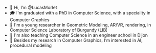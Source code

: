 - 👋 Hi, I’m @LucasMorlet
- 🎓 I'm graduated with a PhD in Computer Science, with a speciality in Computer Graphics
- 🔎 I'm a young researcher in Geometric Modeling, AR/VR, rendering, in Computer Science Laboratory of Burgundy (LIB)
- 🏫 I'm also teaching Computer Science in an engineer school in Dijon
- 👀 Besides my research in Computer Graphics, I’m interested in AI, procedural modeling


